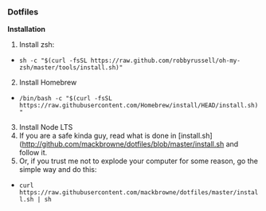 ### Dotfiles

**Installation**

1. Install zsh:
  - `sh -c "$(curl -fsSL https://raw.github.com/robbyrussell/oh-my-zsh/master/tools/install.sh)"`
2. Install Homebrew
  - `/bin/bash -c "$(curl -fsSL https://raw.githubusercontent.com/Homebrew/install/HEAD/install.sh)"`
3. Install Node LTS
4. If you are a safe kinda guy, read what is done in [install.sh](http://github.com/mackbrowne/dotfiles/blob/master/install.sh and follow it. 
5. Or, if you trust me not to explode your computer for some reason, go the simple way and do this:
  - `curl https://raw.githubusercontent.com/mackbrowne/dotfiles/master/install.sh | sh`
